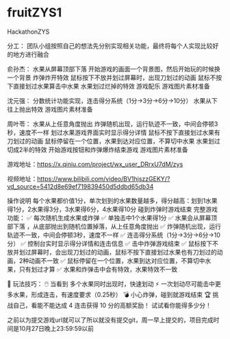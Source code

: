 # fruitZYS1
HackathonZYS

分工：
团队小组按照自己的想法先分别实现相关功能，最终将每个人实现比较好的地方进行融合

俞孙杰：
水果从屏幕顶部下落
开始游戏的画面一个背景图，然后开始玩的时候换一个背景
炸弹炸开特效
鼠标按下不放并划过屏幕时，出现刀划过的动画
鼠标不按下直接划过水果算击中水果
水果划过烂掉的特效
游戏配乐
游戏图片素材准备

沈元强：
分数统计功能实现，连击得分系统（1分→3分→6分→10分）
水果从下往上抛出特效
游戏图片素材准备

周叶苓：
水果从上任意角度抛出
炸弹随机出现，运行轨迹不一致，中间会停顿3秒，速度不一样
划过水果游戏界面实时显示得分详情
鼠标不按下直接划过水果有刀划过的动画
鼠标停留在一个位置，水果到达对应位置，不算切中水果
水果划过切成2半的特效
开始游戏按钮和炸弹爆炸结束游戏
游戏图片素材准备

游戏地址：https://x.qiniu.com/project/wx_user_DRrxU7dM/zys

视频地址：https://www.bilibili.com/video/BV1hjszzGEKY/?vd_source=5412d8e69ef719839450d5ddbd65db34

操作说明
每个水果都价值1分，单次划到的水果数量越多，得分越高：划到1水果得1分，2水果得3分，3水果得6分，4水果得10分
碰到炸弹时游戏结束
完整游戏功能：
✅ 每次随机生成水果或炸弹
✅ 单独击中1个水果得1分
✅ 水果会从屏幕顶部下落 ，从底部抛出到随机位置掉落，从上任意角度抛出
✅ 炸弹随机出现，运行轨迹不一致，中间会停顿3秒，速度不一样
✅ 连击得分系统（1分→3分→6分→10分）
✅ 控制台实时显示得分详情和连击信息 
✅ 击中炸弹游戏结束
✅ 鼠标按下不放并划过屏幕时，会出现刀划过的动画，鼠标不按下直接划过水果也有刀划过的动画，2种动画不一致
✅ 鼠标停留在一个位置，水果到达对应位置，不算切中水果，只有划过才算
✅ 水果和炸弹击中会有特效，水果特效不一致

🎯 玩法技巧：
🖱️ 当看到 多个水果同时出现时，快速划动
⚡ 一次划动尽可能击中更多水果，形成连击，有速度要求（0.25秒）
💣 小心炸弹，碰到就游戏结束
🏆 挑战自己，看能不能达成 4 连击获得 10 分的高额奖励！
试试看你能得多少分！

之前以为提交游戏url就可以了所以就没有提交git，周一早上提交的，项目完成时间是10月27日晚上23:59:59以前